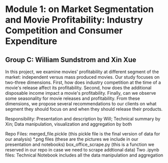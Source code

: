 # Module 1: on Market Segmentation and Movie Profitability:  Industry Competition and Consumer Expenditure

## Group C: William Sundstrom and Xin Xue 

In this project, we examine movies' profitability at different segment of the market: independent versus mass produced movies. Our study focuses on two-three dimensions. First, how does industry competition at the time of a movie's release affect its profitability. Second, how does the additional disposable income impact a movie's profitability. Finally, can we observe some seasonality for movie releases and profitability. From these dimensions, we propose several recommendations to our clients on what segment they should focus on and when they should release their products. 

Responsibility: Presentation and description by Will; Technical summary by Xin; Data manipulation, visualization and aggregation by both

Repo Files:
merged_file.pickle (this pickle file is the final version of data for our analysis)
\*.png files (these are the pictures we include in our presentation and notebooks)
box_office_scrape.py (this is a function we reserved in our repo in case we need to scrape addtional data)
Two .ipynb files: Technical Notebook includes all the data manipulation and aggregation